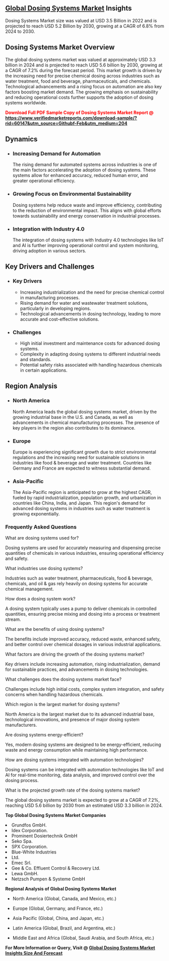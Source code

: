 <h2><a href="https://www.verifiedmarketreports.com/download-sample/?rid=60147&amp;utm_source=Githubf&amp;utm_medium=204" target="_blank">Global Dosing Systems Market</a> Insights</h2><p>Dosing Systems Market size was valued at USD 3.5 Billion in 2022 and is projected to reach USD 5.2 Billion by 2030, growing at a CAGR of 6.8% from 2024 to 2030.</p><p><h2>Dosing Systems Market Overview</h2> <p>The global dosing systems market was valued at approximately USD 3.3 billion in 2024 and is projected to reach USD 5.6 billion by 2030, growing at a CAGR of 7.2% during the forecast period. This market growth is driven by the increasing need for precise chemical dosing across industries such as water treatment, food and beverage, pharmaceuticals, and chemicals. Technological advancements and a rising focus on automation are also key factors boosting market demand. The growing emphasis on sustainability and reducing operational costs further supports the adoption of dosing systems worldwide.</p> <p><strong><p><span class=""><span style="color: #ff0000;"><strong>Download Full PDF Sample Copy of Dosing Systems Market Report</strong> @ </span><a href="https://www.verifiedmarketreports.com/download-sample/?rid=60147&amp;utm_source=Githubf-Feb&amp;utm_medium=204" target="_blank">https://www.verifiedmarketreports.com/download-sample/?rid=60147&amp;utm_source=Githubf-Feb&amp;utm_medium=204</a></span></p></strong></p> <h2>Dynamics</h2> <ul> <li><h3>Increasing Demand for Automation</h3> The rising demand for automated systems across industries is one of the main factors accelerating the adoption of dosing systems. These systems allow for enhanced accuracy, reduced human error, and greater operational efficiency.</li> <li><h3>Growing Focus on Environmental Sustainability</h3> Dosing systems help reduce waste and improve efficiency, contributing to the reduction of environmental impact. This aligns with global efforts towards sustainability and energy conservation in industrial processes.</li> <li><h3>Integration with Industry 4.0</h3> The integration of dosing systems with Industry 4.0 technologies like IoT and AI is further improving operational control and system monitoring, driving adoption in various sectors.</li> </ul> <h2>Key Drivers and Challenges</h2> <ul> <li><h3>Key Drivers</h3> <ul> <li>Increasing industrialization and the need for precise chemical control in manufacturing processes.</li> <li>Rising demand for water and wastewater treatment solutions, particularly in developing regions.</li> <li>Technological advancements in dosing technology, leading to more accurate and cost-effective solutions.</li> </ul> </li> <li><h3>Challenges</h3> <ul> <li>High initial investment and maintenance costs for advanced dosing systems.</li> <li>Complexity in adapting dosing systems to different industrial needs and standards.</li> <li>Potential safety risks associated with handling hazardous chemicals in certain applications.</li> </ul> </li> </ul> <h2>Region Analysis</h2> <ul> <li><h3>North America</h3> North America leads the global dosing systems market, driven by the growing industrial base in the U.S. and Canada, as well as advancements in chemical manufacturing processes. The presence of key players in the region also contributes to its dominance.</li> <li><h3>Europe</h3> Europe is experiencing significant growth due to strict environmental regulations and the increasing need for sustainable solutions in industries like food & beverage and water treatment. Countries like Germany and France are expected to witness substantial demand.</li> <li><h3>Asia-Pacific</h3> The Asia-Pacific region is anticipated to grow at the highest CAGR, fueled by rapid industrialization, population growth, and urbanization in countries like China, India, and Japan. This region's demand for advanced dosing systems in industries such as water treatment is growing exponentially.</li> </ul> <h3>Frequently Asked Questions</h3> <p>What are dosing systems used for?</p> <p>Dosing systems are used for accurately measuring and dispensing precise quantities of chemicals in various industries, ensuring operational efficiency and safety.</p> <p>What industries use dosing systems?</p> <p>Industries such as water treatment, pharmaceuticals, food & beverage, chemicals, and oil & gas rely heavily on dosing systems for accurate chemical management.</p> <p>How does a dosing system work?</p> <p>A dosing system typically uses a pump to deliver chemicals in controlled quantities, ensuring precise mixing and dosing into a process or treatment stream.</p> <p>What are the benefits of using dosing systems?</p> <p>The benefits include improved accuracy, reduced waste, enhanced safety, and better control over chemical dosages in various industrial applications.</p> <p>What factors are driving the growth of the dosing systems market?</p> <p>Key drivers include increasing automation, rising industrialization, demand for sustainable practices, and advancements in dosing technologies.</p> <p>What challenges does the dosing systems market face?</p> <p>Challenges include high initial costs, complex system integration, and safety concerns when handling hazardous chemicals.</p> <p>Which region is the largest market for dosing systems?</p> <p>North America is the largest market due to its advanced industrial base, technological innovations, and presence of major dosing system manufacturers.</p> <p>Are dosing systems energy-efficient?</p> <p>Yes, modern dosing systems are designed to be energy-efficient, reducing waste and energy consumption while maintaining high performance.</p> <p>How are dosing systems integrated with automation technologies?</p> <p>Dosing systems can be integrated with automation technologies like IoT and AI for real-time monitoring, data analysis, and improved control over the dosing process.</p> <p>What is the projected growth rate of the dosing systems market?</p> <p>The global dosing systems market is expected to grow at a CAGR of 7.2%, reaching USD 5.6 billion by 2030 from an estimated USD 3.3 billion in 2024.</p> </p><p><strong>Top Global Dosing Systems Market Companies</strong></p><div data-test-id=""><p><li>Grundfos GmbH.</li><li> Idex Corporation.</li><li> Prominent Dosiertechnik GmbH</li><li> Seko Spa.</li><li> SPX Corporation.</li><li> Blue-White Industries</li><li> Ltd.</li><li> Emec Srl.</li><li> Gee & Co. Effluent Control & Recovery Ltd.</li><li> Lewa GmbH.</li><li> Netzsch Pumpen & Systeme GmbH</li></p><div><strong>Regional Analysis of&nbsp;Global Dosing Systems Market</strong></div><ul><li dir="ltr"><p dir="ltr">North America&nbsp;(Global, Canada, and Mexico, etc.)</p></li><li dir="ltr"><p dir="ltr">Europe (Global, Germany, and France, etc.)</p></li><li dir="ltr"><p dir="ltr">Asia Pacific&nbsp;(Global, China, and Japan, etc.)</p></li><li dir="ltr"><p dir="ltr">Latin America&nbsp;(Global, Brazil, and Argentina, etc.)</p></li><li dir="ltr">Middle East and Africa&nbsp;(Global, Saudi Arabia, and South Africa, etc.)</li></ul><p><strong>For More Information or Query, Visit @&nbsp;</strong><strong><a href="https://www.verifiedmarketreports.com/product/global-dosing-systems-market-2018-by-manufacturers-regions-type-and-application-forecast-to-2023/?utm_source=Githubf&amp;utm_medium=204" target="_blank">Global Dosing Systems Market Insights Size And Forecast</a></strong></p></div>
